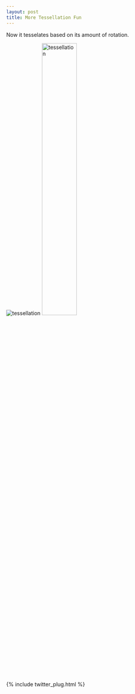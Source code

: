```yaml
---
layout: post
title: More Tessellation Fun
---
```


Now it tesselates based on its amount of rotation.

<img src="http://i.imgur.com/wWE2XYL.gif" title="tessellation" stype="display:inline-block;" />
<img src="http://i.imgur.com/h6vLz9I.gif" title="tessellation" width="43%" height="43%" stype="display:inline-block;" />

{% include twitter_plug.html %}